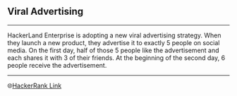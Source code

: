 ## Viral Advertising
---
HackerLand Enterprise is adopting a new viral advertising strategy. When they launch a new product, they advertise it to exactly 5 people on social media. On the first day, half of those 5 people like the advertisement and each shares it with 3 of their friends. At the beginning of the second day, 6 people receive the advertisement.

---
🌐[HackerRank Link]((https://www.hackerrank.com/challenges/strange-advertising/problem))
